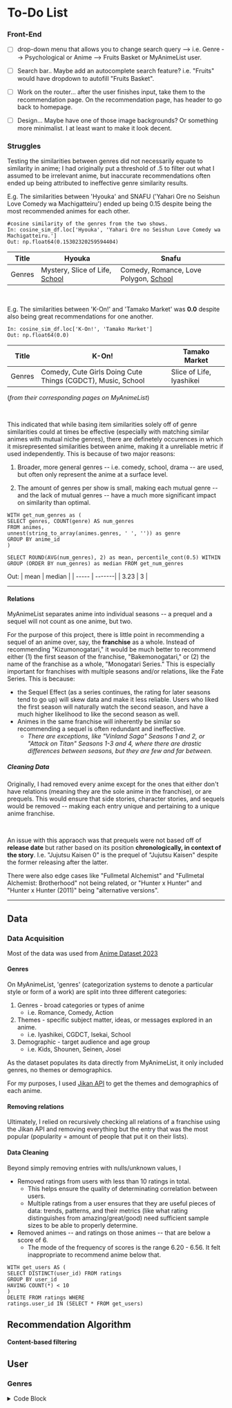 # To-Do List

### Front-End
- [ ] drop-down menu that allows you to change search query --> i.e. Genre --> Psychological or Anime --> Fruits Basket or MyAnimeList user.

- [ ] Search bar.. Maybe add an autocomplete search feature? i.e. "Fruits" would have dropdown to autofill "Fruits Basket".

- [ ] Work on the router... after the user finishes input, take them to the recommendation page. On the recommendation page, has header to go back to homepage.

- [ ] Design... Maybe have one of those image backgrounds? Or something more minimalist. I at least want to make it look decent. 

### Struggles

Testing the similarities between genres did not necessarily equate to similarity in anime; I had originally put a threshold of .5 to 
filter out what I assumed to be irrelevant anime, but inaccurate recommendations often ended up being attributed to ineffective genre similarity results.

E.g.
The similarities between 'Hyouka' and SNAFU ('Yahari Ore no Seishun Love Comedy wa Machigatteiru') ended up being 0.15 despite being the most recommended animes for each other.

```
#cosine similarity of the genres from the two shows.
In: cosine_sim_df.loc['Hyouka', 'Yahari Ore no Seishun Love Comedy wa Machigatteiru.'] 
Out: np.float64(0.15302320259594404)
```
| Title | Hyouka | Snafu |
| --- | --- | --- |
| Genres | Mystery, Slice of Life, <ins>School</ins> | Comedy, Romance, Love Polygon, <ins>School</ins> |

<br>

E.g.
The similarities between 'K-On!' and 'Tamako Market' was **0.0** despite also being great recommendations for one another.

```
In: cosine_sim_df.loc['K-On!', 'Tamako Market']
Out: np.float64(0.0)
```
| Title | K-On! | Tamako Market |
| --- | --- | --- |
| Genres | Comedy, Cute Girls Doing Cute Things (CGDCT), Music, School | Slice of Life, Iyashikei |

(*from their corresponding pages on MyAnimeList*)

<br>

  This indicated that while basing item similarities solely off of genre similarities could at times be effective (especially with matching similar animes with mutual niche genres), there are definetely occurences in which it misrepresented similarities between anime, making it a unreliable metric if used independently. This is because of two major reasons:

1. Broader, more general genres -- i.e. comedy, school, drama --  are used, but often only represent the anime at a surface level.

2. The amount of genres per show is small, making each mutual genre -- and the lack of mutual genres -- have a much more significant impact on similarity than optimal.

```
WITH get_num_genres as (
SELECT genres, COUNT(genre) AS num_genres
FROM animes,
unnest(string_to_array(animes.genres, ' ', '')) as genre
GROUP BY anime_id
)

SELECT ROUND(AVG(num_genres), 2) as mean, percentile_cont(0.5) WITHIN GROUP (ORDER BY num_genres) as median FROM get_num_genres
```
Out:
| mean | median |
| ----- | -------|
| 3.23 | 3 |

---
#### Relations

MyAnimeList separates anime into individual seasons -- a prequel and a sequel will not count as one anime, but two. 
<br>

For the purpose of this project, there is little point in recommending a sequel of an anime over, say, the **franchise** as a whole. Instead of recommending "Kizumonogatari," it would be much better to recommend either (1) the first season of the franchise, "Bakemonogatari," or (2) the name of the franchise as a whole, "Monogatari Series." This is especially important for franchises with multiple seasons and/or relations, like the Fate Series. This is because:

- the Sequel Effect (as a series continues, the rating for later seasons tend to go up) will skew data and make it less reliable. Users who liked the first season will naturally watch the second season, and have a much higher likelihood to like the second season as well.
- Animes in the same franchise will inherently be similar so recommending a sequel is often redundant and ineffective.
    - _There are exceptions, like "Vinland Saga" Seasons 1 and 2, or "Attack on Titan" Seasons 1-3 and 4, where there are drastic differences between seasons, but they are few and far between._

 ##### Cleaning Data

 Originally, I had removed every anime except for the ones that either don't have relations (meaning they are the sole anime in the franchise), or are prequels. This would ensure that side stories, character stories, and sequels would be removed -- making each entry unique and pertaining to a unique anime franchise.

<br>

An issue with this appraoch was that prequels were not based off of **release date** but rather based on its position **chronologically, in context of the story**. I.e. "Jujutsu Kaisen 0" is the prequel of "Jujutsu Kaisen" despite the former releasing after the latter.

There were also edge cases like "Fullmetal Alchemist" and "Fullmetal Alchemist: Brotherhood" not being related, or "Hunter x Hunter" and "Hunter x Hunter (2011)" being "alternative versions". 

---
## Data

### Data Acquisition

Most of the data was used from [Anime Dataset 2023](https://www.kaggle.com/datasets/dbdmobile/myanimelist-dataset/data?select=anime-dataset-2023.csv)

#### Genres

On MyAnimeList, 'genres' (categorization systems to denote a particular style or form of a work) are split into three different categories:

1. Genres - broad categories or types of anime
    - i.e. Romance, Comedy, Action
2. Themes - specific subject matter, ideas, or messages explored in an anime.
    - i.e. Iyashikei, CGDCT, Isekai, School
3. Demographic - target audience and age group
    - i.e. Kids, Shounen, Seinen, Josei

As the dataset populates its data directly from MyAnimeList, it only included genres, no themes or demographics.

For my purposes, I used [Jikan API](https://jikan.moe/) to get the themes and demographics of each anime.

#### Removing relations

Ultimately, I relied on recursively checking all relations of a franchise using the Jikan API and removing everything but the entry that was the most popular (popularity = amount of people that put it on their lists).

#### Data Cleaning

Beyond simply removing entries with nulls/unknown values, I

- Removed ratings from users with less than 10 ratings in total.
  - This helps ensure the quality of determinating correlation between users.
  - Multiple ratings from a user ensures that they are useful pieces of data: trends, patterns, and their metrics (like what rating distinguishes from amazing/great/good) need sufficient sample sizes to be able to properly determine.
- Removed animes -- and ratings on those animes -- that are below a score of 6.
  - The mode of the frequency of scores is the range 6.20 - 6.56. It felt inappropriate to recommend anime below that.
```
WITH get_users AS (
SELECT DISTINCT(user_id) FROM ratings
GROUP BY user_id
HAVING COUNT(*) < 10
)
DELETE FROM ratings WHERE
ratings.user_id IN (SELECT * FROM get_users)
```
## Recommendation Algorithm

#### Content-based filtering

## User

### Genres

<details>
  <summary>Code Block</summary>
  
  ```SQL
  WITH get_num_genres as (
SELECT REPLACE(genre, ',', '') as genre
FROM animes,
unnest(string_to_array(animes.genres, ' ', '')) as genre
GROUP BY anime_id, genre
)
SELECT get_num_genres.genre, 
ROUND((CAST(COUNT(get_num_genres.genre) AS numeric) / (SELECT COUNT(*) FROM get_num_genres) * 100), 2) as new,
genre_counts.percentage as old
FROM get_num_genres JOIN genre_counts ON (get_num_genres.genre = genre_counts.genre)
GROUP BY get_num_genres.genre, old
ORDER BY get_num_genres.count DESC
  ```
</details>




